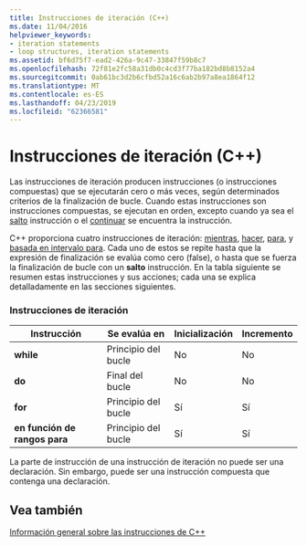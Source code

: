 ```yaml
---
title: Instrucciones de iteración (C++)
ms.date: 11/04/2016
helpviewer_keywords:
- iteration statements
- loop structures, iteration statements
ms.assetid: bf6d75f7-ead2-426a-9c47-33847f59b8c7
ms.openlocfilehash: 72f81e2fc58a31db0c4cd3f77ba182bd8b8152a4
ms.sourcegitcommit: 0ab61bc3d2b6cfbd52a16c6ab2b97a8ea1864f12
ms.translationtype: MT
ms.contentlocale: es-ES
ms.lasthandoff: 04/23/2019
ms.locfileid: "62366581"
---
```

# <a name="iteration-statements-c"></a>Instrucciones de iteración (C++)

Las instrucciones de iteración producen instrucciones (o instrucciones compuestas) que se ejecutarán cero o más veces, según determinados criterios de la finalización de bucle. Cuando estas instrucciones son instrucciones compuestas, se ejecutan en orden, excepto cuando ya sea el [salto](../cpp/break-statement-cpp.md) instrucción o el [continuar](../cpp/continue-statement-cpp.md) se encuentra la instrucción.

C++ proporciona cuatro instrucciones de iteración: [mientras](../cpp/while-statement-cpp.md), [hacer](../cpp/do-while-statement-cpp.md), [para](../cpp/for-statement-cpp.md), y [basada en intervalo para](../cpp/range-based-for-statement-cpp.md). Cada uno de estos se repite hasta que la expresión de finalización se evalúa como cero (false), o hasta que se fuerza la finalización de bucle con un **salto** instrucción. En la tabla siguiente se resumen estas instrucciones y sus acciones; cada una se explica detalladamente en las secciones siguientes.

### <a name="iteration-statements"></a>Instrucciones de iteración

|Instrucción|Se evalúa en|Inicialización|Incremento|
|---------------|------------------|--------------------|---------------|
|**while**|Principio del bucle|No|No|
|**do**|Final del bucle|No|No|
|**for**|Principio del bucle|Sí|Sí|
|**en función de rangos para**|Principio del bucle|Sí|Sí|

La parte de instrucción de una instrucción de iteración no puede ser una declaración. Sin embargo, puede ser una instrucción compuesta que contenga una declaración.

## <a name="see-also"></a>Vea también

[Información general sobre las instrucciones de C++](../cpp/overview-of-cpp-statements.md)